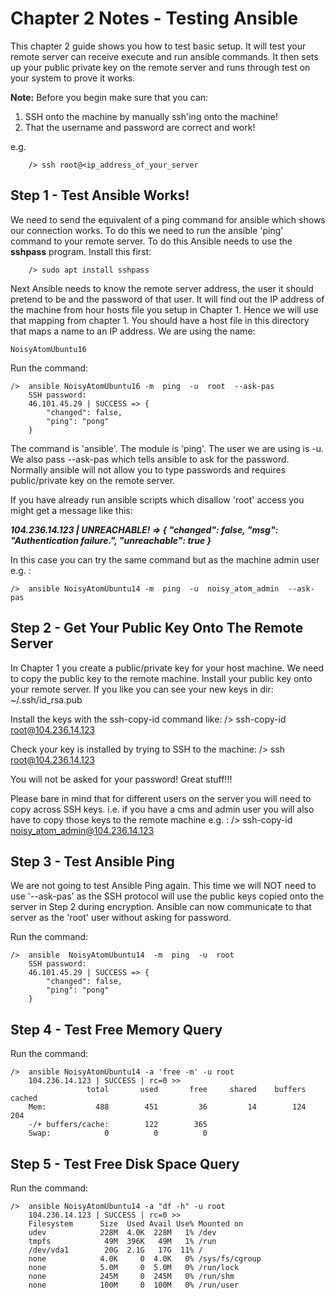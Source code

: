 # Chapter 2 Notes - Testing Ansible

This chapter 2 guide shows you how to test basic setup. It will test your remote server can receive execute and run ansible
commands. It then sets up your public private key on the remote server and runs through test on your system to prove it works.

**Note:** Before you begin make sure that you can:
1. SSH onto the machine by manually ssh'ing onto the machine!
2. That the username and password are correct and work!

e.g.
```
	/> ssh root@<ip_address_of_your_server
```


## Step 1 - Test Ansible Works!

We need to send the equivalent of a ping command for ansible which shows our connection works. To do this we need to run the
ansible 'ping' command to your remote server. To do this Ansible needs to use the **sshpass** program. Install this first:

```
	/> sudo apt install sshpass
```

Next Ansible needs to know the remote server address, the user it should pretend to be and the password of that user.
It will find out the IP address of the machine from hour hosts file you setup in Chapter 1. Hence we will use that mapping 
from chapter 1. You should have a host file in this directory that maps a name to an IP address. We are using the name:
	
	NoisyAtomUbuntu16

Run the command:

	/>  ansible NoisyAtomUbuntu16 -m  ping  -u  root  --ask-pas
		SSH password: 
		46.101.45.29 | SUCCESS => {
			"changed": false, 
			"ping": "pong"
		}

The command is 'ansible'. The module is 'ping'. The user we are using is -u. We also pass --ask-pas which tells ansible to
ask for the password. Normally ansible will not allow you to type passwords and requires public/private key on the remote server.

If you have already run ansible scripts which disallow 'root' access you might get a message like this:

***104.236.14.123 | UNREACHABLE! => {
    "changed": false, 
    "msg": "Authentication failure.", 
    "unreachable": true
}***

In this case you can try the same command but as the machine admin user e.g. :

	/>  ansible NoisyAtomUbuntu14 -m  ping  -u  noisy_atom_admin  --ask-pas
	

## Step 2 - Get Your Public Key Onto The Remote Server

In Chapter 1 you create a public/private key for your host machine. We need to copy the public key to the remote machine.
Install your public key onto your remote server. If you like you can see your new keys in dir:
	~/.ssh/id_rsa.pub
	
Install the keys with the ssh-copy-id command like:
	/>  ssh-copy-id root@104.236.14.123
	
Check your key is installed by trying to SSH to the machine:
	/>  ssh root@104.236.14.123

You will not be asked for your password! Great stuff!!!

Please bare in mind that for different users on the server you will need to copy across SSH keys. i.e. if you have a cms and 
admin user you will also have to copy those keys to the remote machine e.g. :
	/>  ssh-copy-id noisy_atom_admin@104.236.14.123


## Step 3 - Test Ansible Ping

We are not going to test Ansible Ping again. This time we will NOT need to use '--ask-pas' as the SSH protocol will use the public
keys copied onto the server in Step 2 during encryption. Ansible can now communicate to that server as the 'root' user without
asking for password.

Run the command:

	/>  ansible  NoisyAtomUbuntu14  -m  ping  -u  root
		SSH password: 
		46.101.45.29 | SUCCESS => {
			"changed": false, 
			"ping": "pong"
		}

## Step 4 - Test Free Memory Query

Run the command:

	/>	ansible NoisyAtomUbuntu14 -a 'free -m' -u root
		104.236.14.123 | SUCCESS | rc=0 >>
					 total       used       free     shared    buffers     cached
		Mem:           488        451         36         14        124        204
		-/+ buffers/cache:        122        365
		Swap:            0          0          0


## Step 5 - Test Free Disk Space Query

Run the command:

	/>	ansible NoisyAtomUbuntu14 -a "df -h" -u root
		104.236.14.123 | SUCCESS | rc=0 >>
		Filesystem      Size  Used Avail Use% Mounted on
		udev            228M  4.0K  228M   1% /dev
		tmpfs            49M  396K   49M   1% /run
		/dev/vda1        20G  2.1G   17G  11% /
		none            4.0K     0  4.0K   0% /sys/fs/cgroup
		none            5.0M     0  5.0M   0% /run/lock
		none            245M     0  245M   0% /run/shm
		none            100M     0  100M   0% /run/user
	
	
